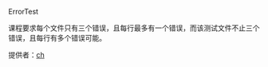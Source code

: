 ErrorTest

课程要求每个文件只有三个错误，且每行最多有一个错误，而该测试文件不止三个错误，且每行有多个错误可能。

提供者：[ch][ch]





[ch]: https://github.com/Chenrt-ggx  "陈昊"

### 